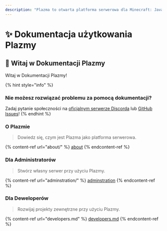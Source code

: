 ```yaml
---
description: "Plazma to otwarta platforma serwerowa dla Minecraft: Java Edition, która dodaje eksperymentalną optymalizację opartą na papierze i możliwość dostosowania wielu mechanizmów gry."
---
```


# ✨ Dokumentacja użytkowania Plazmy

## 👋 Witaj w Dokumentacji Plazmy

Witaj w Dokumentacji Plazmy!

{% hint style="info" %}

### Nie możesz rozwiązać problemu za pomocą dokumentacji?

Zadaj pytanie społeczności na [oficjalnym serwerze Discorda](https://discord.gg/MmfC52K8A8) lub [GitHub Issues](https://github.com/PlazmaMC/PlazmaBukkit/issues)!
{% endhint %}

### O Plazmie

> Dowiedz się, czym jest Plazma jako platforma serwerowa.

{% content-ref url="about/" %}
[about](about/)
{% endcontent-ref %}

### Dla Administratorów

> Stwórz własny serwer przy użyciu Plazmy.

{% content-ref url="adminstration/" %}
[adminstration](adminstration/)
{% endcontent-ref %}

### Dla Deweloperów

> Rozwijaj projekty zewnętrzne przy użyciu Plazmy.

{% content-ref url="developers.md" %}
[developers.md](developers.md)
{% endcontent-ref %}
